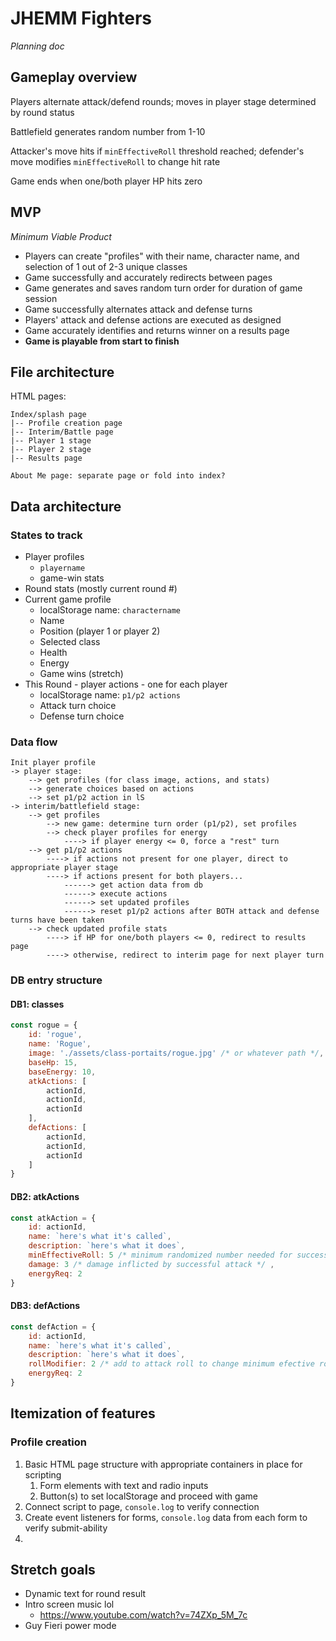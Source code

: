 # JHEMM Fighters

_Planning doc_

## Gameplay overview

Players alternate attack/defend rounds; moves in player stage determined by round status

Battlefield generates random number from 1-10

Attacker's move hits if `minEffectiveRoll` threshold reached; defender's move modifies `minEffectiveRoll` to change hit rate

Game ends when one/both player HP hits zero

## MVP

_Minimum Viable Product_

- Players can create "profiles" with their name, character name, and selection of 1 out of 2-3 unique classes
- Game successfully and accurately redirects between pages
- Game generates and saves random turn order for duration of game session
- Game successfully alternates attack and defense turns
- Players' attack and defense actions are executed as designed
- Game accurately identifies and returns winner on a results page
- **Game is playable from start to finish**

## File architecture

HTML pages:

```
Index/splash page
|-- Profile creation page
|-- Interim/Battle page
|-- Player 1 stage
|-- Player 2 stage
|-- Results page

About Me page: separate page or fold into index?
```

## Data architecture

### States to track

- Player profiles
    - `playername`
    - game-win stats
- Round stats (mostly current round #)
- Current game profile
    - localStorage name: `charactername`
    - Name
    - Position (player 1 or player 2)
    - Selected class
    - Health
    - Energy
    - Game wins (stretch)
- This Round - player actions - one for each player
    - localStorage name: `p1/p2 actions`
    - Attack turn choice
    - Defense turn choice

### Data flow

```
Init player profile
-> player stage:
    --> get profiles (for class image, actions, and stats)
    --> generate choices based on actions
    --> set p1/p2 action in lS
-> interim/battlefield stage:
    --> get profiles
        --> new game: determine turn order (p1/p2), set profiles
        --> check player profiles for energy
            ----> if player energy <= 0, force a "rest" turn
    --> get p1/p2 actions
        ----> if actions not present for one player, direct to appropriate player stage
        ----> if actions present for both players...
            ------> get action data from db
            ------> execute actions
            ------> set updated profiles
            ------> reset p1/p2 actions after BOTH attack and defense turns have been taken
    --> check updated profile stats
        ----> if HP for one/both players <= 0, redirect to results page
        ----> otherwise, redirect to interim page for next player turn
```

### DB entry structure

#### DB1: classes

```js
const rogue = {
    id: 'rogue',
    name: 'Rogue',
    image: './assets/class-portaits/rogue.jpg' /* or whatever path */,
    baseHp: 15,
    baseEnergy: 10,
    atkActions: [
        actionId,
        actionId,
        actionId
    ],
    defActions: [
        actionId,
        actionId,
        actionId
    ]
}
```

#### DB2: atkActions

```js
const atkAction = {
    id: actionId,
    name: `here's what it's called`,
    description: `here's what it does`,
    minEffectiveRoll: 5 /* minimum randomized number needed for successful attack */ ,
    damage: 3 /* damage inflicted by successful attack */ ,
    energyReq: 2
}
```

#### DB3: defActions

```js
const defAction = {
    id: actionId,
    name: `here's what it's called`,
    description: `here's what it does`,
    rollModifier: 2 /* add to attack roll to change minimum efective roll */ ,
    energyReq: 2
}
```

## Itemization of features

### Profile creation

1. Basic HTML page structure with appropriate containers in place for scripting
    1. Form elements with text and radio inputs
    1. Button(s) to set localStorage and proceed with game
1. Connect script to page, `console.log` to verify connection
1. Create event listeners for forms, `console.log` data from each form to verify submit-ability
1. 

## Stretch goals

- Dynamic text for round result
- Intro screen music lol
    - https://www.youtube.com/watch?v=74ZXp_5M_7c
- Guy Fieri power mode
